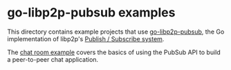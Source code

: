 # go-libp2p-pubsub examples

This directory contains example projects that use [go-libp2p-pubsub](https://github.com/libp2p/go-libp2p-pubsub), the Go
implementation of libp2p's [Publish / Subscribe system](https://docs.libp2p.io/concepts/publish-subscribe).

The [chat room example](./chat) covers the basics of using the PubSub API to build a peer-to-peer chat application.
